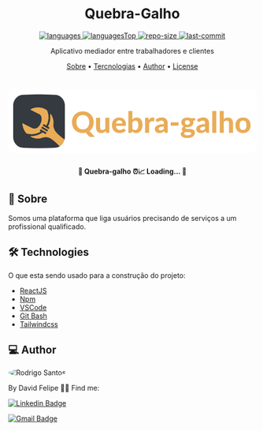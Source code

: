 

<h1 align="center">
    Quebra-Galho
</h1>

<div align="center">

  <a href="">
    <img src="https://img.shields.io/github/languages/count/DFelipe1/EventPlataform.svg?color=00B37E" alt="languages" >
  </a>

  <a href="">
    <img src="https://img.shields.io/github/languages/top/DFelipe1/EventPlataform.svg?color=00B37E" alt="languagesTop" >
  </a>

  <a href="">
    <img src="https://img.shields.io/github/repo-size/DFelipe1/EventPlataform.svg?color=00B37E" alt="repo-size" >
  </a>

  <a href="">
    <img src="https://img.shields.io/github/last-commit/DFelipe1/EventPlataform.svg?color=00B37E" alt="last-commit" >
  </a>

</div>

<p align="center"> Aplicativo mediador entre trabalhadores e clientes </p>

<p align="center">
 <a href="#about">Sobre</a> •
 <a href="#technologies">Tercnologias</a> •
 <a href="#author">Author</a> •
 <a href="#license">License</a>
</p>

<h1 align="center">
    <img width="600" style="border-radius: 10px" height="auto" alt="Home" title="capa do projeto" src="./src/assets/logos/imagotipo.png" />
</h1>

<h4 align="center">
	 📝 Quebra-galho ⏰📈 Loading...  📝
</h4>

<h2 id="about" > 🎯 Sobre </h2>

Somos uma plataforma que liga usuários precisando de serviços a um profissional qualificado.

<h2 id="technologies"> 🛠 Technologies </h2>

O que esta sendo usado para a construção do projeto:

- [ReactJS](https://reactjs.org)
- [Npm](https://www.npmjs.com)
- [VSCode](https://code.visualstudio.com)
- [Git Bash](https://gitforwindows.org/)
- [Tailwindcss](https://tailwindcss.com/)


<h2 id="author"> 💻 Author </h2>

<img style="border-radius: 50%;" src="https://github.com/DFelipe1.png" width="100px;" alt="Rodrigo Santos"/>

By David Felipe 👋🏽 Find me:


[![Linkedin Badge](https://img.shields.io/badge/-DavidFelipe-blue?style=flat-square&logo=Linkedin&logoColor=white&link=https://www.linkedin.com/in/lipedev/)](https://www.linkedin.com/in/lipedev/)

[![Gmail Badge](https://img.shields.io/badge/-davidf.30.10@gmail.com-c14438?style=flat-square&logo=Gmail&logoColor=white&link=mailto:davidf.30.10@gmail.com)](mailto:davidf.30.10@gmail.com)


